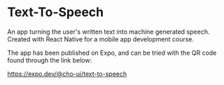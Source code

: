 # Text-To-Speech
An app turning the user's written text into machine generated speech. Created with React Native for a mobile app development course.

The app has been published on Expo, and can be tried with the QR code found through the link below:

https://expo.dev/@cho-ui/text-to-speech
